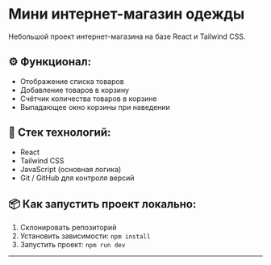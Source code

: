 # Мини интернет-магазин одежды

Небольшой проект интернет-магазина на базе React и Tailwind CSS.

## ⚙️ Функционал:
- Отображение списка товаров
- Добавление товаров в корзину
- Счётчик количества товаров в корзине
- Выпадающее окно корзины при наведении

## 🚀 Стек технологий:
- React
- Tailwind CSS
- JavaScript (основная логика)
- Git / GitHub для контроля версий

## 📦 Как запустить проект локально:
1. Склонировать репозиторий
2. Установить зависимости: `npm install`
3. Запустить проект: `npm run dev`

---


